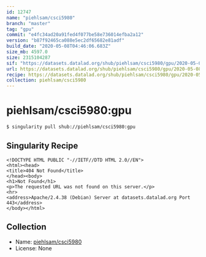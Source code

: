 ```yaml
---
id: 12747
name: "piehlsam/csci5980"
branch: "master"
tag: "gpu"
commit: "e4fc34ad20a91fed4f077be58e736014efba2a12"
version: "b87f92465ca088e5ec2df65682e81adf"
build_date: "2020-05-08T04:46:06.683Z"
size_mb: 4597.0
size: 2315104287
sif: "https://datasets.datalad.org/shub/piehlsam/csci5980/gpu/2020-05-08-e4fc34ad-b87f9246/b87f92465ca088e5ec2df65682e81adf.sif"
url: https://datasets.datalad.org/shub/piehlsam/csci5980/gpu/2020-05-08-e4fc34ad-b87f9246/
recipe: https://datasets.datalad.org/shub/piehlsam/csci5980/gpu/2020-05-08-e4fc34ad-b87f9246/Singularity
collection: piehlsam/csci5980
---
```


# piehlsam/csci5980:gpu

```bash
$ singularity pull shub://piehlsam/csci5980:gpu
```

## Singularity Recipe

```singularity
<!DOCTYPE HTML PUBLIC "-//IETF//DTD HTML 2.0//EN">
<html><head>
<title>404 Not Found</title>
</head><body>
<h1>Not Found</h1>
<p>The requested URL was not found on this server.</p>
<hr>
<address>Apache/2.4.38 (Debian) Server at datasets.datalad.org Port 443</address>
</body></html>
```

## Collection

 - Name: [piehlsam/csci5980](https://github.com/piehlsam/csci5980)
 - License: None

